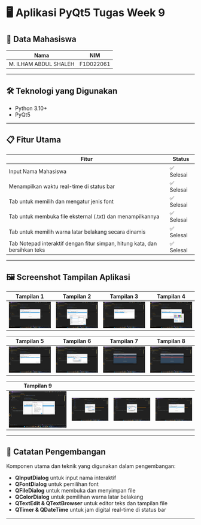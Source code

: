 # 🖥️ Aplikasi PyQt5 Tugas Week 9

## 👤 Data Mahasiswa
| Nama                      | NIM        |
|---------------------------|------------|
| M. ILHAM ABDUL SHALEH     | F1D022061  |

---

## 🛠️ Teknologi yang Digunakan
- Python 3.10+
- PyQt5

---

## 📋 Fitur Utama

| Fitur                                                                      | Status     |
|-----------------------------------------------------------------------------|------------|
| Input Nama Mahasiswa                                                       | ✅ Selesai |
| Menampilkan waktu real-time di status bar                                  | ✅ Selesai |
| Tab untuk memilih dan mengatur jenis font                                  | ✅ Selesai |
| Tab untuk membuka file eksternal (.txt) dan menampilkannya                | ✅ Selesai |
| Tab untuk memilih warna latar belakang secara dinamis                      | ✅ Selesai |
| Tab Notepad interaktif dengan fitur simpan, hitung kata, dan bersihkan teks| ✅ Selesai |

---

## 🖼️ Screenshot Tampilan Aplikasi

| Tampilan 1 | Tampilan 2 | Tampilan 3 | Tampilan 4 |
|------------|------------|------------|------------|
| ![](assets/1.png) | ![](assets/2.png) | ![](assets/3.png) | ![](assets/4.png) |

| Tampilan 5 | Tampilan 6 | Tampilan 7 | Tampilan 8 |
|------------|------------|------------|------------|
| ![](assets/5.png) | ![](assets/6.png) | ![](assets/7.png) | ![](assets/8.png) |

| Tampilan 9 |            |            |            |
|------------|------------|------------|------------|
| ![](assets/9.png) | ![](assets/10.png) | ![](assets/11.png) | ![](assets/12.png) |


---

## 🧱 Catatan Pengembangan


Komponen utama dan teknik yang digunakan dalam pengembangan:
- **QInputDialog** untuk input nama interaktif
- **QFontDialog** untuk pemilihan font
- **QFileDialog** untuk membuka dan menyimpan file
- **QColorDialog** untuk pemilihan warna latar belakang
- **QTextEdit & QTextBrowser** untuk editor teks dan tampilan file
- **QTimer & QDateTime** untuk jam digital real-time di status bar

---


